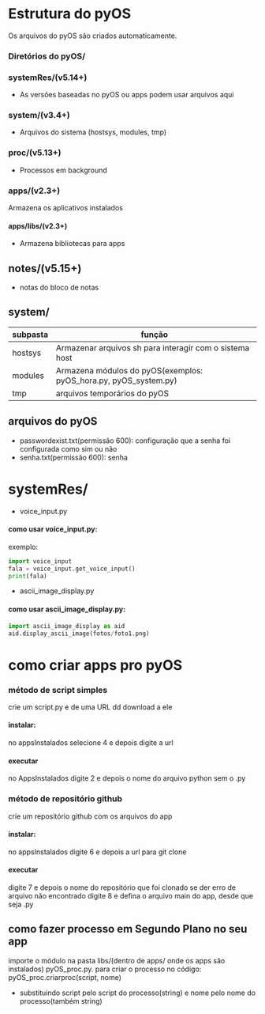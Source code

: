 # Estrutura do pyOS

Os arquivos do pyOS são criados automaticamente.

### Diretórios do pyOS/

### systemRes/(v5.14+)
- As versões baseadas no pyOS ou apps podem usar arquivos aqui

### system/(v3.4+)
- Arquivos do sistema (hostsys, modules, tmp)

### proc/(v5.13+)
- Processos em background

### apps/(v2.3+)
Armazena os aplicativos instalados

#### apps/libs/(v2.3+)
- Armazena bibliotecas para apps

## notes/(v5.15+)
- notas do bloco de notas

## system/

| subpasta | função
| -------- | ------ |
| hostsys | Armazenar arquivos sh para interagir com o sistema host |
| modules | Armazena módulos do pyOS(exemplos: pyOS_hora.py, pyOS_system.py) |
| tmp | arquivos temporários do pyOS |

## arquivos do pyOS
- passwordexist.txt(permissão 600): configuração que a senha foi configurada como sim ou não
- senha.txt(permissão 600): senha

# systemRes/
- voice_input.py
#### como usar voice_input.py:
exemplo: 
```python
import voice_input
fala = voice_input.get_voice_input()
print(fala)
```
- ascii_image_display.py
#### como usar ascii_image_display.py:
```python
import ascii_image_display as aid
aid.display_ascii_image(fotos/foto1.png)
```

# como criar apps pro pyOS
### método de script simples
 crie um script.py e de uma URL dd download a ele
#### instalar:
 no appsInstalados selecione 4
 e depois digite a url
#### executar
 no AppsInstalados digite 2 e depois o nome do arquivo python sem o .py
### método de repositório github
crie um repositório github com os arquivos do app
#### instalar:
 no appsInstalados digite 6 e depois a url para git clone
#### executar
 digite 7 e depois o nome do repositório que foi clonado
 se der erro de arquivo não encontrado digite 8 e defina o arquivo main do app, desde que seja .py

## como fazer processo em Segundo Plano no seu app
 importe o módulo na pasta libs/(dentro de apps/ onde os apps são instalados) pyOS_proc.py. para criar o processo no código:
 pyOS_proc.criarproc(script, nome)

 - substituindo script pelo script do processo(string) e nome pelo nome do processo(também string)

